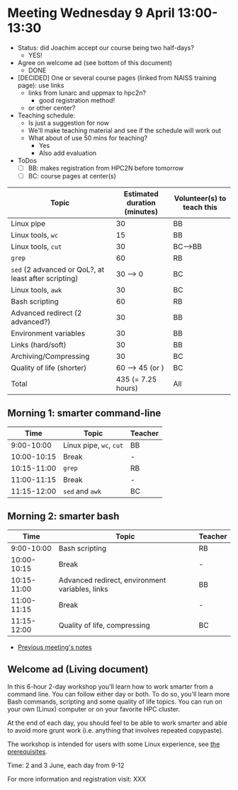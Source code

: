 # Meeting Wednesday 9 April 13:00-13:30

- Status: did Joachim accept our course being two half-days?
    - YES!
- Agree on welcome ad (see bottom of this document)
    - DONE
- [DECIDED] One or several course pages (linked from NAISS training page): use links
    - links from lunarc and uppmax to hpc2n?
        - good registration method!
    - or other center?
- Teaching schedule:
    - Is just a suggestion for now
    - We'll make teaching material and see if the schedule will work out
    - What about of use 50 mins for teaching?
        - Yes
        - Also add evaluation
- ToDos
    - [ ] BB: makes registration from HPC2N before tomorrow
    - [ ] BC: course pages at center(s)

<!-- markdownlint-disable MD013 --><!-- Let's break 80 characters per line -->


Topic                              |Estimated duration (minutes) |Volunteer(s) to teach this
-----------------------------------|-----------------------------|--------------------------
Linux pipe                         |30                           |BB
Linux tools, `wc`                  |15                           |BB
Linux tools, `cut`                 |30                           |BC-->BB
`grep`                             |60                           |RB
`sed` (2 advanced or QoL?, at least after scripting)         |30  --> 0                    |BC
Linux tools, `awk`                 |30                           |BC
Bash scripting                     |60                           |RB
Advanced redirect (2 advanced?)    |30                           |BB
Environment variables              |30                           |BB
Links (hard/soft)                  |30                           |BB
Archiving/Compressing              |30                           |BC
Quality of life (shorter)          |60 --> 45 (or )                   |BC
Total                              |435 (= 7.25 hours)           |All

## Morning 1: smarter command-line

Time        | Topic                 |Teacher
------------|-----------------------|-------
9:00-10:00  |Linux pipe, `wc`, `cut`|BB
10:00-10:15 |Break                  |-
10:15-11:00 |`grep`                 |RB
11:00-11:15 |Break                  |-
11:15-12:00 |`sed` and `awk`        |BC

## Morning 2: smarter bash

Time        | Topic                                         |Teacher
------------|-----------------------------------------------|-----------------
9:00-10:00  |Bash scripting                                 |RB
10:00-10:15 |Break                                          |-
10:15-11:00 |Advanced redirect, environment variables, links|BB
11:00-11:15 |Break                                          |-
11:15-12:00 |Quality of life, compressing                   |BC


- [Previous meeting's notes](https://github.com/UPPMAX/naiss_intermediate_bash_linux/blob/main/docs/meeting_notes/20250403.md)

## Welcome ad (Living document)

In this 6-hour 2-day workshop you'll learn how to work smarter from a command line. You can follow either day or both. To do so, you'll learn more Bash commands, scripting and some quality of life topics. You can run on your own (Linux) computer or on your favorite HPC cluster.

At the end of each day, you should feel to be able to work smarter and able to avoid more grunt work (i.e. anything that involves repeated copypaste).

The workshop is intended for users with some Linux experience, see [the prerequisites](https://uppmax.github.io/naiss_intermediate_bash_linux/prerequisites/).

Time: 2 and 3 June, each day from 9-12

For more information and registration visit: XXX
